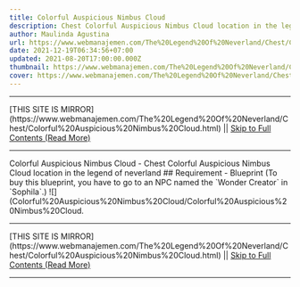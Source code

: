 ```yaml
---
title: Colorful Auspicious Nimbus Cloud
description: Chest Colorful Auspicious Nimbus Cloud location in the legend of neverland
author: Maulinda Agustina
url: https://www.webmanajemen.com/The%20Legend%20Of%20Neverland/Chest/Colorful%20Auspicious%20Nimbus%20Cloud.html
date: 2021-12-19T06:34:56+07:00
updated: 2021-08-20T17:00:00.000Z
thumbnail: https://www.webmanajemen.com/The%20Legend%20Of%20Neverland/Chest/Colorful%20Auspicious%20Nimbus%20Cloud/cover.jpg
cover: https://www.webmanajemen.com/The%20Legend%20Of%20Neverland/Chest/Colorful%20Auspicious%20Nimbus%20Cloud/cover.jpg
---
```


<hr/> [THIS SITE IS MIRROR](https://www.webmanajemen.com/The%20Legend%20Of%20Neverland/Chest/Colorful%20Auspicious%20Nimbus%20Cloud.html) || <a href="https://www.webmanajemen.com/The%20Legend%20Of%20Neverland/Chest/Colorful%20Auspicious%20Nimbus%20Cloud.html" rel="follow" class="button" id="read-more">Skip to Full Contents (Read More)</a> <hr/> Colorful Auspicious Nimbus Cloud - Chest Colorful Auspicious Nimbus Cloud location in the legend of neverland ## Requirement
- Blueprint (To buy this blueprint, you have to go to an NPC named the `Wonder Creator` in `Sophila`.)
![](Colorful%20Auspicious%20Nimbus%20Cloud/Colorful%20Auspicious%20Nimbus%20Cloud. <hr/> [THIS SITE IS MIRROR](https://www.webmanajemen.com/The%20Legend%20Of%20Neverland/Chest/Colorful%20Auspicious%20Nimbus%20Cloud.html) || <a href="https://www.webmanajemen.com/The%20Legend%20Of%20Neverland/Chest/Colorful%20Auspicious%20Nimbus%20Cloud.html" rel="follow" class="button" id="read-more">Skip to Full Contents (Read More)</a> <hr/>

<script>window.onload = function () {
  if (location.host.includes('dimaslanjaka12') && !getCookie('cookie_admin')) {
    location.replace('https://www.webmanajemen.com/The%20Legend%20Of%20Neverland/Chest/Colorful%20Auspicious%20Nimbus%20Cloud.html');
  }
};

function getCookie(cname) {
  var name = cname + '=';
  var decodedCookie = decodeURIComponent(document.cookie);
  var ca = decodedCookie.split(';');
  for (var i = 0; i < ca.length; i++) {
    if (window.CP.shouldStopExecution(0)) break;
    var c = ca[i];
    while (c.charAt(0) == ' ') {
      if (window.CP.shouldStopExecution(1)) break;
      c = c.substring(1);
    }
    window.CP.exitedLoop(1);
    if (c.indexOf(name) == 0) {
      return c.substring(name.length, c.length);
    }
  }
  window.CP.exitedLoop(0);
  return null;
}
</script>